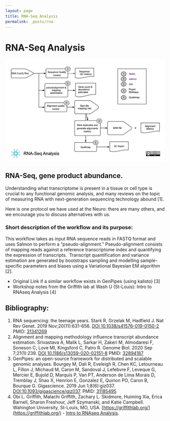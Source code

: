 ```yaml
---
layout: page
title: RNA-Seq Analysis
permalink: _posts/rna
---
```


# RNA-Seq Analysis


![RNA-Seq Analysis](/wf/WF01_RNASeq_workflow_ver04.jpg "RNA-Seq Analysis")


## RNA-Seq, gene product abundance.

Understanding what transcriptome is present in a tissue or cell type is crucial to any functional genomic analysis, and many reviews on the topic of measuring RNA with next-generation sequencing technology abound [1]. 

Here is one protocol we have used at the Neuro: there are many others, and we encourage you to discuss alternatives with us.

### Short description of the workflow and its purpose:

This workflow takes as input RNA sequence reads in FASTQ format and uses Salmon to perform a “pseudo-alignment.” Pseudo-alignment consists of mapping reads against a reference transcriptome index and quantifying the expression of transcripts. 
Transcript quantification and variance estimation are generated by bootstraps sampling and modelling sample-specific parameters and biases using a Variational Bayesian EM algorithm [2].
	
* Original Link if a similar workflow exists in GenPipes (using kalisto) [3]
* Workshop notes from the Griffith lab at Wash U (St-Louis): Intro to RNAseq Analysis [4]


## Bibliography:

1. RNA sequencing: the teenage years. Stark R, Grzelak M, Hadfield J. Nat Rev Genet. 2019 Nov;20(11):631-656. [DOI 10.1038/s41576-019-0150-2](https://www.nature.com/articles/s41576-019-0150-2) PMID: [31341269](https://pubmed.ncbi.nlm.nih.gov/31341269/) 
2. Alignment and mapping methodology influence transcript abundance estimation. Srivastava A, Malik L, Sarkar H, Zakeri M, Almodaresi F, Soneson C, Love MI, Kingsford C, Patro R. Genome Biol. 2020 Sep 7;21(1):239. [DOI 10.1186/s13059-020-02151-8](https://doi.org/10.1186/s13059-020-02151-8) PMID: [32894187](https://pubmed.ncbi.nlm.nih.gov/32894187/) 
3. GenPipes: an open-source framework for distributed and scalable genomic analyses. Bourgey M, Dali R, Eveleigh R, Chen KC, Letourneau L, Fillon J, Michaud M, Caron M, Sandoval J, Lefebvre F, Leveque G, Mercier E, Bujold D, Marquis P, Van PT, Anderson de Lima Morais D, Tremblay J, Shao X, Henrion E, Gonzalez E, Quirion PO, Caron B, Bourque G. Gigascience. 2019 Jun 1;8(6):giz037. [DOI:10.1093/gigascience/giz037](https://academic.oup.com/gigascience/article/8/6/giz037/5513895). PMID: [31185495](https://pubmed.ncbi.nlm.nih.gov/31185495/)  
4. Obi L. Griffith, Malachi Griffith, Zachary L. Skidmore, Huiming Xia, Erica Barnell, Sharon Freshour, Jeff Szymanski, and Katie Campbell. Wahington University, St-Louis, MO, USA. [https://griffithlab.org/](https://griffithlab.org/) -  [Intro to RNAseq Analysis](https://pmbio.org/module-06-rnaseq/0006/01/01/Intro_to_RNAseq_Analysis/).





